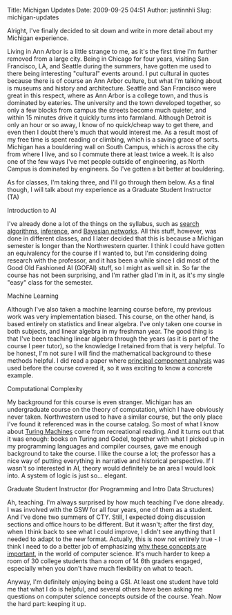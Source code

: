 Title: Michigan Updates
Date: 2009-09-25 04:51
Author: justinnhli
Slug: michigan-updates

Alright, I've finally decided to sit down and write in more detail about
my Michigan experience.

Living in Ann Arbor is a little strange to me, as it's the first time
I'm further removed from a large city. Being in Chicago for four years,
visiting San Francisco, LA, and Seattle during the summers, have gotten
me used to there being interesting "cultural" events around. I put
cultural in quotes because there is of course an Ann Arbor culture, but
what I'm talking about is museums and history and architecture. Seattle
and San Francisco were great in this respect, where as Ann Arbor is a
college town, and thus is dominated by eateries. The university and the
town developed together, so only a few blocks from campus the streets
become much quieter, and within 15 minutes drive it quickly turns into
farmland. Although Detroit is only an hour or so away, I know of no
quick/cheap way to get there, and even then I doubt there's much that
would interest me. As a result most of my free time is spent reading or
climbing, which is a saving grace of sorts. Michigan has a bouldering
wall on South Campus, which is across the city from where I live, and so
I commute there at least twice a week. It is also one of the few ways
I've met people outside of engineering, as North Campus is dominated by
engineers. So I've gotten a bit better at bouldering.

As for classes, I'm taking three, and I'll go through them below. As a
final though, I will talk about my experience as a Graduate Student
Instructor (TA)

Introduction to AI

I've already done a lot of the things on the syllabus, such as [search
algorithms](http://en.wikipedia.org/wiki/Search_algorithm),
[inference](http://en.wikipedia.org/wiki/Inference), and [Bayesian
networks](http://en.wikipedia.org/wiki/Bayesian_network). All this
stuff, however, was done in different classes, and I later decided that
this is because a Michigan semester is longer than the Northwestern
quarter. I think I could have gotten an equivalency for the course if I
wanted to, but I'm considering doing research with the professor, and it
has been a while since I did most of the Good Old Fashioned AI (GOFAI)
stuff, so I might as well sit in. So far the course has not been
surprising, and I'm rather glad I'm in it, as it's my single "easy"
class for the semester.

Machine Learning

Although I've also taken a machine learning course before, my previous
work was very implementation biased. This course, on the other hand, is
based entirely on statistics and linear algebra. I've only taken one
course in both subjects, and linear algebra in my freshman year. The
good thing is that I've been teaching linear algebra through the years
(as it is part of the course I peer tutor), so the knowledge I retained
from that is very helpful. To be honest, I'm not sure I will find the
mathematical background to these methods helpful. I did read a paper
where [principal component
analysis](http://en.wikipedia.org/wiki/Principal_component_analysis) was
used before the course covered it, so it was exciting to know a concrete
example.

Computational Complexity

My background for this course is even stranger. Michigan has an
undergraduate course on the theory of computation, which I have
obviously never taken. Northwestern used to have a similar course, but
the only place I've found it referenced was in the course catalog. So
most of what I know about [Turing
Machines](http://en.wikipedia.org/wiki/Turing_machine) come from
recreational reading. And it turns out that it was enough: books on
Turing and Godel, together with what I picked up in my programming
languages and compiler courses, gave me enough background to take the
course. I like the course a lot; the professor has a nice way of putting
everything in narrative and historical perspective. If I wasn't so
interested in AI, theory would definitely be an area I would look into.
A system of logic is just so... elegant.

Graduate Student Instructor (for Programming and Intro Data Structures)

Ah, teaching. I'm always surprised by how much teaching I've done
already. I was involved with the GSW for all four years, one of them as
a student. And I've done two summers of CTY. Still, I expected doing
discussion sections and office hours to be different. But it wasn't;
after the first day, when I think back to see what I could improve, I
didn't see anything that I needed to adapt to the new format. Actually,
this is now not entirely true - I think I need to do a better job of
emphasizing [why these concepts are
important](http://justinnhli.blogspot.com/2009/08/reflections-on-teaching.html),
in the world of computer science. It's much harder to keep a room of 30
college students than a room of 14 6th graders engaged, especially when
you don't have much flexibility on what to teach.

Anyway, I'm definitely enjoying being a GSI. At least one student have
told me that what I do is helpful, and several others have been asking
me questions on computer science concepts outside of the course. Yeah.
Now the hard part: keeping it up.

